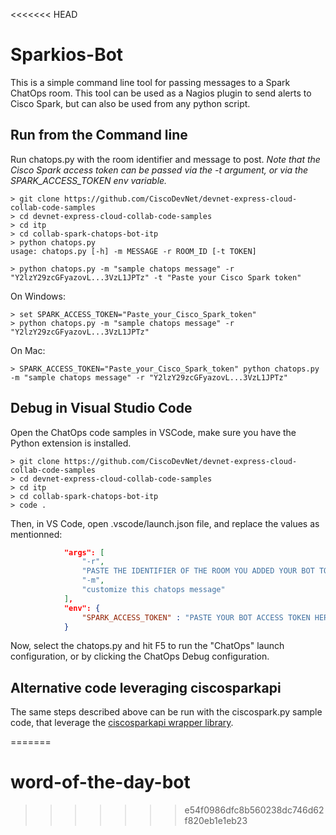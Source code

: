 <<<<<<< HEAD
# Sparkios-Bot

This is a simple command line tool for passing messages to a Spark ChatOps room.
This tool can be used as a Nagios plugin to send alerts to Cisco Spark, but can also be used from any python script.


## Run from the Command line

Run chatops.py with the room identifier and message to post.
*Note that the Cisco Spark access token can be passed via the -t argument, or via the SPARK_ACCESS_TOKEN env variable.*

```shell
> git clone https://github.com/CiscoDevNet/devnet-express-cloud-collab-code-samples
> cd devnet-express-cloud-collab-code-samples
> cd itp
> cd collab-spark-chatops-bot-itp
> python chatops.py
usage: chatops.py [-h] -m MESSAGE -r ROOM_ID [-t TOKEN]

> python chatops.py -m "sample chatops message" -r "Y2lzY29zcGFyazovL...3VzL1JPTz" -t "Paste your Cisco Spark token"
```

On Windows:
```shell
> set SPARK_ACCESS_TOKEN="Paste_your_Cisco_Spark_token"
> python chatops.py -m "sample chatops message" -r "Y2lzY29zcGFyazovL...3VzL1JPTz"
```

On Mac:
```shell
> SPARK_ACCESS_TOKEN="Paste_your_Cisco_Spark_token" python chatops.py -m "sample chatops message" -r "Y2lzY29zcGFyazovL...3VzL1JPTz"
```


## Debug in Visual Studio Code

Open the ChatOps code samples in VSCode, make sure you have the Python extension is installed.

```shell
> git clone https://github.com/CiscoDevNet/devnet-express-cloud-collab-code-samples
> cd devnet-express-cloud-collab-code-samples
> cd itp
> cd collab-spark-chatops-bot-itp
> code .
```

Then, in VS Code, open .vscode/launch.json file, and replace the values as mentionned:

```json
            "args": [
                "-r",
                "PASTE THE IDENTIFIER OF THE ROOM YOU ADDED YOUR BOT TO",
                "-m",
                "customize this chatops message"
            ],
            "env": {
                "SPARK_ACCESS_TOKEN" : "PASTE YOUR BOT ACCESS TOKEN HERE"
            }
```

Now, select the chatops.py 
and hit F5 to run the "ChatOps" launch configuration, or by clicking the ChatOps Debug configuration.


## Alternative code leveraging ciscosparkapi

The same steps described above can be run with the ciscospark.py sample code,
that leverage the [ciscosparkapi wrapper library](http://ciscosparkapi.readthedocs.io/en/latest/index.html).


=======
# word-of-the-day-bot
>>>>>>> e54f0986dfc8b560238dc746d62f820eb1e1eb23
